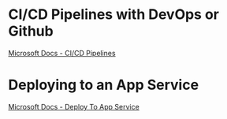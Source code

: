 # CI/CD Pipelines with DevOps or Github

[Microsoft Docs - CI/CD Pipelines](https://learn.microsoft.com/en-us/dotnet/architecture/devops-for-aspnet-developers/cicd?view=aspnetcore-7.0)


# Deploying to an App Service

[Microsoft Docs - Deploy To App Service](https://learn.microsoft.com/en-us/dotnet/architecture/devops-for-aspnet-developers/deploying-to-app-service?view=aspnetcore-7.0)


